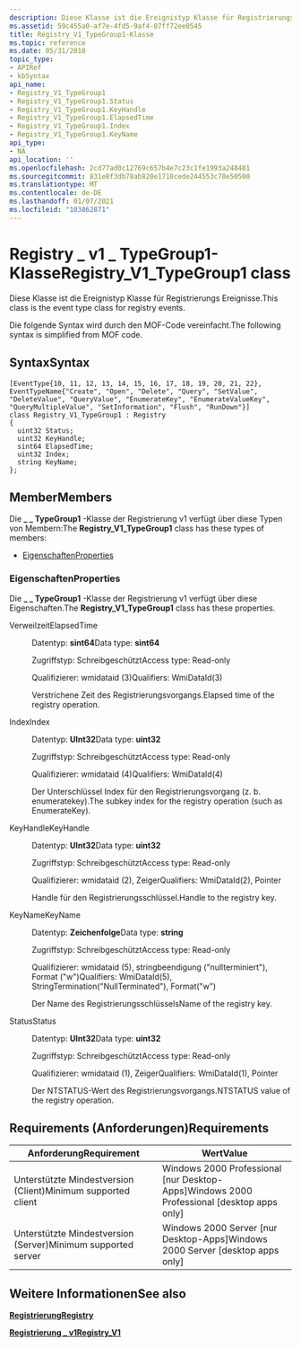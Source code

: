 ```yaml
---
description: Diese Klasse ist die Ereignistyp Klasse für Registrierungs Ereignisse. Die folgende Syntax wird durch den MOF-Code vereinfacht.
ms.assetid: 59c455a0-af7e-4fd5-9af4-07ff72ee0545
title: Registry_V1_TypeGroup1-Klasse
ms.topic: reference
ms.date: 05/31/2018
topic_type:
- APIRef
- kbSyntax
api_name:
- Registry_V1_TypeGroup1
- Registry_V1_TypeGroup1.Status
- Registry_V1_TypeGroup1.KeyHandle
- Registry_V1_TypeGroup1.ElapsedTime
- Registry_V1_TypeGroup1.Index
- Registry_V1_TypeGroup1.KeyName
api_type:
- NA
api_location: ''
ms.openlocfilehash: 2cd77ad0c12769c657b4e7c23c1fe1993a248481
ms.sourcegitcommit: 831e8f3db78ab820e1710cede244553c70e50500
ms.translationtype: MT
ms.contentlocale: de-DE
ms.lasthandoff: 01/07/2021
ms.locfileid: "103862871"
---
```

# <a name="registry_v1_typegroup1-class"></a><span data-ttu-id="20169-104">Registry \_ v1 \_ TypeGroup1-Klasse</span><span class="sxs-lookup"><span data-stu-id="20169-104">Registry\_V1\_TypeGroup1 class</span></span>

<span data-ttu-id="20169-105">Diese Klasse ist die Ereignistyp Klasse für Registrierungs Ereignisse.</span><span class="sxs-lookup"><span data-stu-id="20169-105">This class is the event type class for registry events.</span></span>

<span data-ttu-id="20169-106">Die folgende Syntax wird durch den MOF-Code vereinfacht.</span><span class="sxs-lookup"><span data-stu-id="20169-106">The following syntax is simplified from MOF code.</span></span>

## <a name="syntax"></a><span data-ttu-id="20169-107">Syntax</span><span class="sxs-lookup"><span data-stu-id="20169-107">Syntax</span></span>

``` syntax
[EventType{10, 11, 12, 13, 14, 15, 16, 17, 18, 19, 20, 21, 22}, EventTypeName{"Create", "Open", "Delete", "Query", "SetValue", "DeleteValue", "QueryValue", "EnumerateKey", "EnumerateValueKey", "QueryMultipleValue", "SetInformation", "Flush", "RunDown"}]
class Registry_V1_TypeGroup1 : Registry
{
  uint32 Status;
  uint32 KeyHandle;
  sint64 ElapsedTime;
  uint32 Index;
  string KeyName;
};
```

## <a name="members"></a><span data-ttu-id="20169-108">Member</span><span class="sxs-lookup"><span data-stu-id="20169-108">Members</span></span>

<span data-ttu-id="20169-109">Die **\_ \_ TypeGroup1** -Klasse der Registrierung v1 verfügt über diese Typen von Membern:</span><span class="sxs-lookup"><span data-stu-id="20169-109">The **Registry\_V1\_TypeGroup1** class has these types of members:</span></span>

-   [<span data-ttu-id="20169-110">Eigenschaften</span><span class="sxs-lookup"><span data-stu-id="20169-110">Properties</span></span>](#properties)

### <a name="properties"></a><span data-ttu-id="20169-111">Eigenschaften</span><span class="sxs-lookup"><span data-stu-id="20169-111">Properties</span></span>

<span data-ttu-id="20169-112">Die **\_ \_ TypeGroup1** -Klasse der Registrierung v1 verfügt über diese Eigenschaften.</span><span class="sxs-lookup"><span data-stu-id="20169-112">The **Registry\_V1\_TypeGroup1** class has these properties.</span></span>

<dl> <dt>

<span data-ttu-id="20169-113">Verweilzeit</span><span class="sxs-lookup"><span data-stu-id="20169-113">ElapsedTime</span></span>
</dt> <dd> <dl> <dt>

<span data-ttu-id="20169-114">Datentyp: **sint64**</span><span class="sxs-lookup"><span data-stu-id="20169-114">Data type: **sint64**</span></span>
</dt> <dt>

<span data-ttu-id="20169-115">Zugriffstyp: Schreibgeschützt</span><span class="sxs-lookup"><span data-stu-id="20169-115">Access type: Read-only</span></span>
</dt> <dt>

<span data-ttu-id="20169-116">Qualifizierer: wmidataid (3)</span><span class="sxs-lookup"><span data-stu-id="20169-116">Qualifiers: WmiDataId(3)</span></span>
</dt> </dl>

<span data-ttu-id="20169-117">Verstrichene Zeit des Registrierungsvorgangs.</span><span class="sxs-lookup"><span data-stu-id="20169-117">Elapsed time of the registry operation.</span></span>

</dd> <dt>

<span data-ttu-id="20169-118">Index</span><span class="sxs-lookup"><span data-stu-id="20169-118">Index</span></span>
</dt> <dd> <dl> <dt>

<span data-ttu-id="20169-119">Datentyp: **UInt32**</span><span class="sxs-lookup"><span data-stu-id="20169-119">Data type: **uint32**</span></span>
</dt> <dt>

<span data-ttu-id="20169-120">Zugriffstyp: Schreibgeschützt</span><span class="sxs-lookup"><span data-stu-id="20169-120">Access type: Read-only</span></span>
</dt> <dt>

<span data-ttu-id="20169-121">Qualifizierer: wmidataid (4)</span><span class="sxs-lookup"><span data-stu-id="20169-121">Qualifiers: WmiDataId(4)</span></span>
</dt> </dl>

<span data-ttu-id="20169-122">Der Unterschlüssel Index für den Registrierungsvorgang (z. b. enumeratekey).</span><span class="sxs-lookup"><span data-stu-id="20169-122">The subkey index for the registry operation (such as EnumerateKey).</span></span>

</dd> <dt>

<span data-ttu-id="20169-123">KeyHandle</span><span class="sxs-lookup"><span data-stu-id="20169-123">KeyHandle</span></span>
</dt> <dd> <dl> <dt>

<span data-ttu-id="20169-124">Datentyp: **UInt32**</span><span class="sxs-lookup"><span data-stu-id="20169-124">Data type: **uint32**</span></span>
</dt> <dt>

<span data-ttu-id="20169-125">Zugriffstyp: Schreibgeschützt</span><span class="sxs-lookup"><span data-stu-id="20169-125">Access type: Read-only</span></span>
</dt> <dt>

<span data-ttu-id="20169-126">Qualifizierer: wmidataid (2), Zeiger</span><span class="sxs-lookup"><span data-stu-id="20169-126">Qualifiers: WmiDataId(2), Pointer</span></span>
</dt> </dl>

<span data-ttu-id="20169-127">Handle für den Registrierungsschlüssel.</span><span class="sxs-lookup"><span data-stu-id="20169-127">Handle to the registry key.</span></span>

</dd> <dt>

<span data-ttu-id="20169-128">KeyName</span><span class="sxs-lookup"><span data-stu-id="20169-128">KeyName</span></span>
</dt> <dd> <dl> <dt>

<span data-ttu-id="20169-129">Datentyp: **Zeichenfolge**</span><span class="sxs-lookup"><span data-stu-id="20169-129">Data type: **string**</span></span>
</dt> <dt>

<span data-ttu-id="20169-130">Zugriffstyp: Schreibgeschützt</span><span class="sxs-lookup"><span data-stu-id="20169-130">Access type: Read-only</span></span>
</dt> <dt>

<span data-ttu-id="20169-131">Qualifizierer: wmidataid (5), stringbeendigung ("nullterminiert"), Format ("w")</span><span class="sxs-lookup"><span data-stu-id="20169-131">Qualifiers: WmiDataId(5), StringTermination("NullTerminated"), Format("w")</span></span>
</dt> </dl>

<span data-ttu-id="20169-132">Der Name des Registrierungsschlüssels</span><span class="sxs-lookup"><span data-stu-id="20169-132">Name of the registry key.</span></span>

</dd> <dt>

<span data-ttu-id="20169-133">Status</span><span class="sxs-lookup"><span data-stu-id="20169-133">Status</span></span>
</dt> <dd> <dl> <dt>

<span data-ttu-id="20169-134">Datentyp: **UInt32**</span><span class="sxs-lookup"><span data-stu-id="20169-134">Data type: **uint32**</span></span>
</dt> <dt>

<span data-ttu-id="20169-135">Zugriffstyp: Schreibgeschützt</span><span class="sxs-lookup"><span data-stu-id="20169-135">Access type: Read-only</span></span>
</dt> <dt>

<span data-ttu-id="20169-136">Qualifizierer: wmidataid (1), Zeiger</span><span class="sxs-lookup"><span data-stu-id="20169-136">Qualifiers: WmiDataId(1), Pointer</span></span>
</dt> </dl>

<span data-ttu-id="20169-137">Der NTSTATUS-Wert des Registrierungsvorgangs.</span><span class="sxs-lookup"><span data-stu-id="20169-137">NTSTATUS value of the registry operation.</span></span>

</dd> </dl>

## <a name="requirements"></a><span data-ttu-id="20169-138">Requirements (Anforderungen)</span><span class="sxs-lookup"><span data-stu-id="20169-138">Requirements</span></span>



| <span data-ttu-id="20169-139">Anforderung</span><span class="sxs-lookup"><span data-stu-id="20169-139">Requirement</span></span> | <span data-ttu-id="20169-140">Wert</span><span class="sxs-lookup"><span data-stu-id="20169-140">Value</span></span> |
|-------------------------------------|------------------------------------------------------------|
| <span data-ttu-id="20169-141">Unterstützte Mindestversion (Client)</span><span class="sxs-lookup"><span data-stu-id="20169-141">Minimum supported client</span></span><br/> | <span data-ttu-id="20169-142">Windows 2000 Professional \[nur Desktop-Apps\]</span><span class="sxs-lookup"><span data-stu-id="20169-142">Windows 2000 Professional \[desktop apps only\]</span></span><br/> |
| <span data-ttu-id="20169-143">Unterstützte Mindestversion (Server)</span><span class="sxs-lookup"><span data-stu-id="20169-143">Minimum supported server</span></span><br/> | <span data-ttu-id="20169-144">Windows 2000 Server \[nur Desktop-Apps\]</span><span class="sxs-lookup"><span data-stu-id="20169-144">Windows 2000 Server \[desktop apps only\]</span></span><br/>       |



## <a name="see-also"></a><span data-ttu-id="20169-145">Weitere Informationen</span><span class="sxs-lookup"><span data-stu-id="20169-145">See also</span></span>

<dl> <dt>

[<span data-ttu-id="20169-146">**Registrierung**</span><span class="sxs-lookup"><span data-stu-id="20169-146">**Registry**</span></span>](registry.md)
</dt> <dt>

[<span data-ttu-id="20169-147">**Registrierung \_ v1**</span><span class="sxs-lookup"><span data-stu-id="20169-147">**Registry\_V1**</span></span>](registry-v1.md)
</dt> </dl>

 

 




